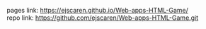 pages link: https://ejscaren.github.io/Web-apps-HTML-Game/
<br>
repo link: https://github.com/ejscaren/Web-apps-HTML-Game.git
